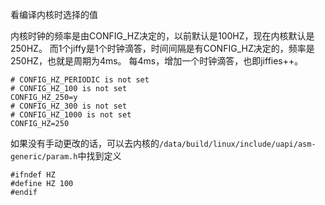 看编译内核时选择的值

内核时钟的频率是由CONFIG_HZ决定的，以前默认是100HZ，现在内核默认是250HZ。 而1个jiffy是1个时钟滴答，时间间隔是有CONFIG_HZ决定的，频率是250HZ，也就是周期为4ms。 每4ms，增加一个时钟滴答，也即jiffies++。


```
# CONFIG_HZ_PERIODIC is not set
# CONFIG_HZ_100 is not set
CONFIG_HZ_250=y
# CONFIG_HZ_300 is not set
# CONFIG_HZ_1000 is not set
CONFIG_HZ=250
```

如果没有手动更改的话，可以去内核的`/data/build/linux/include/uapi/asm-generic/param.h`中找到定义

```
#ifndef HZ
#define HZ 100
#endif
```